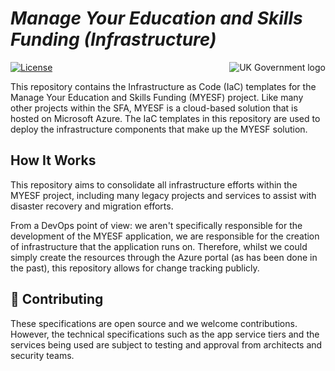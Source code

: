 # _Manage Your Education and Skills Funding (Infrastructure)_

<img src="https://avatars.githubusercontent.com/u/9841374?s=200&v=4" align="right" alt="UK Government logo">


[![License](https://img.shields.io/badge/license-MIT-lightgrey.svg?longCache=true&style=flat-square)](https://en.wikipedia.org/wiki/MIT_License)

This repository contains the Infrastructure as Code (IaC) templates for the Manage Your Education and Skills Funding (MYESF) project. Like many other projects within the SFA, MYESF is a cloud-based solution that is hosted on Microsoft Azure. The IaC templates in this repository are used to deploy the infrastructure components that make up the MYESF solution.

## How It Works
This repository aims to consolidate all infrastructure efforts within the MYESF project, including many legacy projects and services to assist with disaster recovery and migration efforts.  

From a DevOps point of view: we aren't specifically responsible for the development of the MYESF application, we are responsible for the creation of infrastructure that the application runs on. Therefore, whilst we could simply create the resources through the Azure portal (as has been done in the past), this repository allows for change tracking publicly.


## 🚀 Contributing

These specifications are open source and we welcome contributions. However, the technical specifications such as the app service tiers and the services being used are subject to testing and approval from architects and security teams. 

